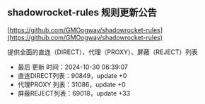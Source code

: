 ## shadowrocket-rules 规则更新公告

[https://github.com/GMOogway/shadowrocket-rules](https://github.com/GMOogway/shadowrocket-rules)

提供全面的直连（DIRECT）、代理（PROXY）、屏蔽（REJECT）列表
- 最后 更新 时间：2024-10-30 06:39:07
- 直连DIRECT列表：90849，update +0
- 代理PROXY 列表：31086，update +0
- 屏蔽REJECT列表：69018，update +33